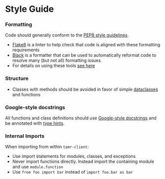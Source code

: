 # Style Guide

### Formatting
Code should generally conform to the [PEP8 style guidelines](https://www.python.org/dev/peps/pep-0008/). 
  * [Flake8](https://flake8.pycqa.org/en/latest/) is a linter to help check that code is aligned with these formatting requirements
  * [Black](https://black.readthedocs.io/en/stable/) is a formatter that can be used to automatically reformat code to resolve many (but not all) formatting issues
  * For details on using these tools [see here](run-and-build)

### Structure
* Classes with methods should be avoided in favor of simple [dataclasses](https://docs.python.org/3/library/dataclasses.html) and functions

### Google-style docstrings
All functions and class definitions should use [Google-style docstrings](https://sphinxcontrib-napoleon.readthedocs.io/en/latest/example_google.html) and be annotated with [type hints](https://www.sphinx-doc.org/en/master/usage/extensions/napoleon.html#type-annotations).

### Internal Imports
When importing from within `tamr-client`:
* Use import statements for modules, classes, and exceptions
* Never import functions directly. Instead import the containing module and use `module.function`
* Use `from foo import bar` instead of `import foo.bar as bar`
